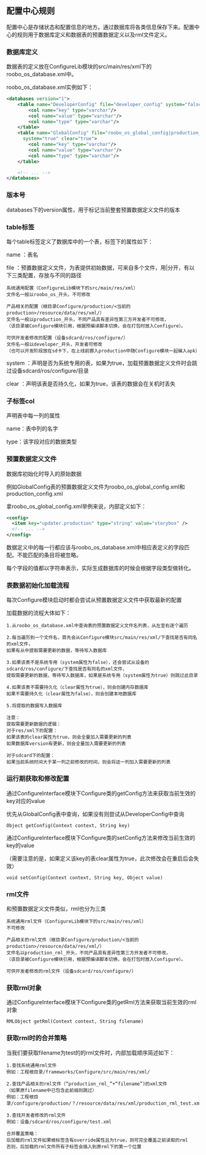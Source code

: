 ## 配置中心规则
配置中心是存储状态和配置信息的地方。通过数据库将各类信息保存下来。配置中心的规则用于数据库定义和数据表的预置数据定义以及rml文件定义。

### 数据库定义
数据表的定义放在ConfigureLib模块的src/main/res/xml下的roobo_os_database.xml中。

roobo_os_database.xml实例如下：
```xml
<databases version="1">
    <table name="DeveloperConfig" file="developer_config" system="false" clear="false">
        <col name="key" type="varchar"/>
        <col name="value" type="varchar"/>
        <col name="type" type="varchar"/>
    </table>
    <table name="GlobalConfig" file="roobo_os_global_config|production_config"
      system="true" clear="true">
        <col name="key" type="varchar"/>
        <col name="value" type="varchar"/>
        <col name="type" type="varchar"/>
    </table>

    <!-- ... -->
</databases>
```

### 版本号
databases下的version属性，用于标记当前整套预置数据定义文件的版本


### table标签
每个table标签定义了数据库中的一个表，标签下的属性如下：

name ：表名

file ：预置数据定义文件，为表提供初始数据，可来自多个文件，用|分开，有以下三类配置，存放与不同的路径
```
系统通用配置（ConfigureLib模块下的src/main/res/xml）
文件名一般以roobo_os_开头，不可修改

产品相关的配置（根目录Configure/production/<当前的production>/resource/data/res/xml/）
文件名一般以production_开头，不同产品具有差异性第三方开发者不可修改，
（该目录被Configure模块引用，根据预编译脚本切换，会在打包时放入Configure）。

可供开发者修改的配置（设备sdcard/ros/configure/）
文件名一般以developer_开头，开发者可修改
（也可以开发阶段放在sd卡下，在上线前挪入production中随Configure模块一起编入apk）
```
system ：声明是否为系统专用的表，如果为true，加载预置数据定义文件时会跳过设备sdcard/ros/configure/目录

clear ：声明该表是否持久化，如果为true，该表的数据会在关机时丢失

### 子标签col
声明表中每一列的属性

name：表中列的名字

type：该字段对应的数据类型

### 预置数据定义文件

数据库初始化时导入的原始数据

例如GlobalConfig表的预置数据定义文件为roobo_os_global_config.xml和production_config.xml

拿roobo_os_global_config.xml举例来说，内部定义如下：

```xml
<config>
  <item key="updater.production" type="string" value="storybox" />
  <!-- ... -->
</config>
```
数据定义中的每一行都应该与roobo_os_database.xml中相应表定义的字段匹配。不能匹配的条目将被忽略。

每个字段的值都以字符串表示，实际生成数据库的时候会根据字段类型做转化。

### 表数据初始化加载流程
每次Configure模块启动时都会尝试从预置数据定义文件中获取最新的配置

加载数据的流程大体如下：

```
1.从roobo_os_database.xml中查询表的预置数据定义文件名列表，从左至右逐个遍历

2.每当遍历到一个文件名，首先会从Configure模块src/main/res/xml/下查找是否有同名的xml文件，
如果有从中提取需要更新的数据，等待写入数据库

3.如果该表不是系统专用（system属性为false），还会尝试从设备的sdcard/ros/configure/下查找是否有同名的xml文件，
提取需要更新的数据，等待写入数据库，如果是系统专用（system属性为true）则跳过此目录

4.如果该表不需要持久化（clear属性为true），则会创建内存数据库
如果不需要持久化（clear属性为false），则会创建本地数据库

5.将提取的数据写入数据库

注意：
提取需要更新数据的逻辑：
对于res/xml下的配置：
如果该表的clear属性为true，则会全量加入需要更新的列表
如果数据库version有更新，则会全量加入需要更新的列表

对于sdcard下的配置：
如果当前系统时间大于某一列之前修改的时间，则会将这一列加入需要更新的列表

```

### 运行期获取和修改配置
通过ConfigureInterface模块下Configure类的getConfig方法来获取当前生效的key对应的value

优先从GlobalConfig表中查询，如果没有则尝试从DeveloperConfig中查询

```
Object getConfig(Context context, String key)
```
通过ConfigureInterface模块下Configure类的setConfig方法来修改当前生效的key的value

（需要注意的是，如果定义该key的表clear属性为true，此次修改会在重启后会失效）
```
void setConfig(Context context, String key, Object value)
```
### rml文件
和预置数据定义文件类似，rml也分为三类
```
系统通用rml文件（ConfigureLib模块下的src/main/res/xml）
不可修改

产品相关的rml文件（根目录Configure/production/<当前的production>/resource/data/res/xml/）
文件名以production_rml_开头，不同产品具有差异性第三方开发者不可修改，
（该目录被Configure模块引用，根据预编译脚本切换，会在打包时放入Configure）。

可供开发者修改的rml文件（设备sdcard/ros/configure/）
```

### 获取rml对象
通过ConfigureInterface模块下Configure类的getRml方法来获取当前生效的rml对象
```
RMLObject getRml(Context context, String filename)
```

### 获取rml时的合并策略
当我们要获取filename为test的的rml文件时，内部加载顺序简述如下：

```
1.查找系统通用rml文件
例如：工程根目录/frameworks/Configure/src/main/res/xml/

2.查找产品相关的rml文件（“production_rml_”+“filename”)的xml文件
（如果原filename中已包含此前缀则跳过）
例如：工程根目录/configure/production/？/resource/data/res/xml/production_rml_test.xml

3.查找开发者修改的rml文件
例如：设备/sdcard/ros/configure/test.xml

合并覆盖策略：
后加载的rml文件如果根标签含有override属性且为true，则可完全覆盖之前读取的rml
否则，后加载的rml文件所有子标签会插入到原rml下的第一个位置
```

